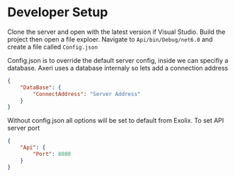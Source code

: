 # Developer Setup
Clone the server and open with the latest version if Visual Studio.
Build the project then open a file exploer. Navigate to `Api/bin/Debug/net6.0` and create a file called `Config.json`

Config.json is to override the default server config, inside we can specifiy a database. Axeri uses a database internaly so lets add a connection address
```json
{
	"DataBase": {
		"ConnectAddress": "Server Address"
	}
}
```

Without config.json all options will be set to default from Exolix.
To set API server port
```json
{
	"Api": {
		"Port": 8080
	}
}
```